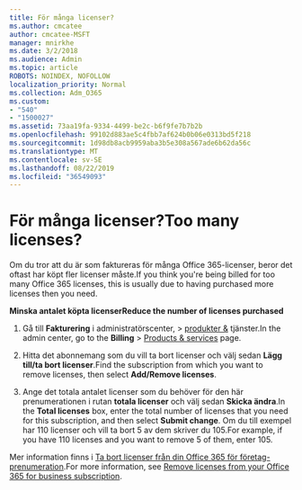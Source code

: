 ```yaml
---
title: För många licenser?
ms.author: cmcatee
author: cmcatee-MSFT
manager: mnirkhe
ms.date: 3/2/2018
ms.audience: Admin
ms.topic: article
ROBOTS: NOINDEX, NOFOLLOW
localization_priority: Normal
ms.collection: Adm_O365
ms.custom:
- "540"
- "1500027"
ms.assetid: 73aa19fa-9334-4499-be2c-b6f9fe7b7b2b
ms.openlocfilehash: 99102d883ae5c4fbb7af624b0b06e0313bd5f218
ms.sourcegitcommit: 1d98db8acb9959aba3b5e308a567ade6b62da56c
ms.translationtype: MT
ms.contentlocale: sv-SE
ms.lasthandoff: 08/22/2019
ms.locfileid: "36549093"
---
```

# <a name="too-many-licenses"></a><span data-ttu-id="a7758-102">För många licenser?</span><span class="sxs-lookup"><span data-stu-id="a7758-102">Too many licenses?</span></span>

<span data-ttu-id="a7758-103">Om du tror att du är som faktureras för många Office 365-licenser, beror det oftast har köpt fler licenser måste.</span><span class="sxs-lookup"><span data-stu-id="a7758-103">If you think you're being billed for too many Office 365 licenses, this is usually due to having purchased more licenses then you need.</span></span>
  
<span data-ttu-id="a7758-104">**Minska antalet köpta licenser**</span><span class="sxs-lookup"><span data-stu-id="a7758-104">**Reduce the number of licenses purchased**</span></span>
  
1. <span data-ttu-id="a7758-105">Gå till **Fakturering** i administratörscenter, \> [produkter &](https://go.microsoft.com/fwlink/p/?linkid=842054) tjänster.</span><span class="sxs-lookup"><span data-stu-id="a7758-105">In the admin center, go to the **Billing** \> [Products & services](https://go.microsoft.com/fwlink/p/?linkid=842054) page.</span></span>

2. <span data-ttu-id="a7758-106">Hitta det abonnemang som du vill ta bort licenser och välj sedan **Lägg till/ta bort licenser**.</span><span class="sxs-lookup"><span data-stu-id="a7758-106">Find the subscription from which you want to remove licenses, then select **Add/Remove licenses**.</span></span>

3. <span data-ttu-id="a7758-107">Ange det totala antalet licenser som du behöver för den här prenumerationen i rutan **totala licenser** och välj sedan **Skicka ändra**.</span><span class="sxs-lookup"><span data-stu-id="a7758-107">In the **Total licenses** box, enter the total number of licenses that you need for this subscription, and then select **Submit change**.</span></span> <span data-ttu-id="a7758-108">Om du till exempel har 110 licenser och vill ta bort 5 av dem skriver du 105.</span><span class="sxs-lookup"><span data-stu-id="a7758-108">For example, if you have 110 licenses and you want to remove 5 of them, enter 105.</span></span>

<span data-ttu-id="a7758-109">Mer information finns i [Ta bort licenser från din Office 365 för företag-prenumeration](https://docs.microsoft.com/office365/admin/subscriptions-and-billing/remove-licenses-from-subscription).</span><span class="sxs-lookup"><span data-stu-id="a7758-109">For more information, see [Remove licenses from your Office 365 for business subscription](https://docs.microsoft.com/office365/admin/subscriptions-and-billing/remove-licenses-from-subscription).</span></span>